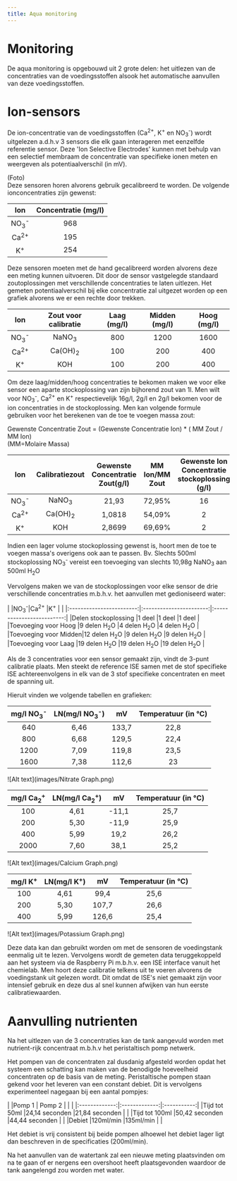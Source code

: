 ```yaml
---
title: Aqua monitoring
---
```

# Monitoring
De aqua monitoring is opgebouwd uit 2 grote delen: het uitlezen van de concentraties van de voedingsstoffen alsook het automatische aanvullen van deze voedingsstoffen.


# Ion-sensors

De ion-concentratie van de voedingsstoffen (Ca<sup>2+</sup>, K<sup>+</sup> en NO<sub>3</sub><sup>-</sup>) wordt uitgelezen a.d.h.v 3 sensors die elk gaan interageren met eenzelfde referentie sensor. Deze 'Ion Selective Electrodes' kunnen met behulp van een selectief membraam de concentratie van specifieke ionen meten en weergeven als potentiaalverschil (in mV).  

(Foto)  
Deze sensoren horen alvorens gebruik gecalibreerd te worden. De volgende ionconcentraties zijn gewenst:

| Ion                        |Concentratie (mg/l)| 
|:--------------------------:|:----------:       |
| NO<sub>3</sub><sup>-</sup> | 968               |
| Ca<sup>2+</sup>            | 195               |
| K<sup>+</sup>              | 254               |

Deze sensoren moeten met de hand gecalibreerd worden alvorens deze een meting kunnen uitvoeren.
Dit door de sensor vastgelegde standaard zoutoplossingen met verschillende concentraties te laten uitlezen. Het gemeten potentiaalverschil bij elke concentratie zal uitgezet worden op een grafiek alvorens we er een rechte door trekken.
    
| Ion                       |Zout voor calibratie| Laag (mg/l)| Midden (mg/l)| Hoog (mg/l)|
|:-------------------------:|:------------------:|:----------:|:------------:|:----------:|
| NO<sub>3</sub><sup>-</sup>| NaNO<sub>3</sub>   |     800    |     1200     |     1600   |
| Ca<sup>2+</sup>           | Ca(OH)<sub>2</sub> |     100    |     200      |     400    | 
| K<sup>+</sup>             | KOH                |     100    |     200      |     400    |

Om deze laag/midden/hoog concentraties te bekomen maken we voor elke sensor een aparte stockoplossing van zijn bijhorend zout van 1l.
Men wilt voor NO<sub>3</sub><sup>-</sup>, Ca<sup>2+</sup> en K<sup>+</sup> respectievelijk 16g/l, 2g/l en 2g/l bekomen voor de ion concentraties in de stockoplossing.
Men kan volgende formule gebruiken voor het berekenen van de toe te voegen massa zout:  
  
Gewenste Concentratie Zout =  (Gewenste Concentratie Ion) * ( MM Zout / MM Ion)  
(MM=Molaire Massa)


| Ion                       |Calibratiezout    | Gewenste Concentratie Zout(g/l)| MM Ion/MM Zout | Gewenste Ion Concentratie stockoplossing (g/l) |
|:-------------------------:|:----------------:|:------------------------------:|:--------------:|:----------------------------------------------:|
| NO<sub>3</sub><sup>-</sup>|NaNO<sub>3</sub>  |     21,93                      |     72,95%     |                16                              | 
| Ca<sup>2+</sup>           |Ca(OH)<sub>2</sub>|     1,0818                     |     54,09%     |                2                               |
| K<sup>+</sup>             |KOH               |     2,8699                     |     69,69%     |                2                               |

Indien een lager volume stockoplossing gewenst is, hoort men de toe te voegen massa's overigens ook aan te passen.
Bv. Slechts 500ml stockoplossing NO<sub>3</sub><sup>-</sup> vereist een toevoeging van slechts 10,98g NaNO<sub>3</sub> aan 500ml H<sub>2</sub>O

Vervolgens maken we van de stockoplossingen voor elke sensor de drie verschillende concentraties m.b.h.v. het aanvullen met gedioniseerd water:  


|                      |NO<sub>3</sub><sup>-</sup>|Ca<sup>2+</sup>          |K<sup>+</sup>              |
|                      |:------------------------:|:-----------------------:|:-------------------------:|
|Delen stockoplossing  |1 deel                    |1 deel                   |1 deel                     |
|Toevoeging voor Hoog  |9 delen H<sub>2</sub>O    |4 delen H<sub>2</sub>O   |4 delen H<sub>2</sub>O     |
|Toevoeging voor Midden|12 delen H<sub>2</sub>O   |9 delen H<sub>2</sub>O   |9 delen H<sub>2</sub>O     |
|Toevoeging voor Laag  |19 delen H<sub>2</sub>O   |19 delen H<sub>2</sub>O  |19 delen H<sub>2</sub>O    |
  
Als de 3 concentraties voor een sensor gemaakt zijn, vindt de 3-punt calibratie plaats. Men steekt de reference ISE samen met de stof specifieke ISE achtereenvolgens in elk van de 3 stof specifieke concentraten en meet de spanning uit.

Hieruit vinden we volgende tabellen en grafieken:

| mg/l NO<sub>3</sub><sup>-</sup>|LN(mg/l NO<sub>3</sub><sup>-</sup>)| mV     | Temperatuur (in °C) |
|:------------------------------:|:---------------------------------:|:------:|:-------------------:|
| 640                            | 6,46                              | 133,7  | 22,8                |
| 800                            | 6,68                              | 129,5  | 22,4                |
| 1200                           | 7,09                              | 119,8  | 23,5                |
| 1600                           | 7,38                              | 112,6  | 23                  |

![Alt text](images/Nitrate Graph.png)

| mg/l Ca<sub>2</sub><sup>+</sup>|LN(mg/l Ca<sub>2</sub><sup>+</sup>)| mV     | Temperatuur (in °C) |
|:------------------------------:|:---------------------------------:|:------:|:-------------------:|
| 100                            | 4,61                              | -11,1  | 25,7                |
| 200                            | 5,30                              | -11,9  | 25,9                |
| 400                            | 5,99                              | 19,2   | 26,2                |
| 2000                           | 7,60                              | 38,1   | 25,2                |

![Alt text](images/Calcium Graph.png)

| mg/l K<sup>+</sup> | LN(mg/l K<sup>+</sup>)| mV     | Temperatuur (in °C) |
|:------------------:|:--------------------:|:------:|:-------------------:|
| 100                | 4,61                 | 99,4   | 25,6                |
| 200                | 5,30                 | 107,7  | 26,6                |
| 400                | 5,99                 | 126,6  | 25,4                |

![Alt text](images/Potassium Graph.png)


Deze data kan dan gebruikt worden om met de sensoren de voedingstank eenmalig uit te lezen. Vervolgens wordt de gemeten data teruggekoppeld aan het systeem via de Raspberry Pi m.b.h.v. een ISE interface vanuit het chemielab. Men hoort deze calibratie telkens uit te voeren alvorens de voedingstank uit gelezen wordt. Dit omdat de ISE's niet gemaakt zijn voor intensief gebruik en deze dus al snel kunnen afwijken van hun eerste calibratiewaarden.


# Aanvulling nutrienten

Na het uitlezen van de 3 concentraties kan de tank aangevuld worden met nutrient-rijk concentraat m.b.h.v het peristaltisch pomp netwerk. 

Het pompen van de concentraten zal dusdanig afgesteld worden opdat het systeem een schatting kan maken van de benodigde hoeveelheid concentraten op de basis van de meting. 
Peristaltische pompen staan gekend voor het leveren van een constant debiet. Dit is vervolgens experimenteel nagegaan bij een aantal pompjes: 

|               |Pomp 1         | Pomp 2        |             |
|               |:-------------:|:-------------:|:-----------:|
|Tijd tot 50ml  |24,14 seconden |21,84 seconden |             |
|Tijd tot 100ml |50,42 seconden |44,44 seconden |             |
|Debiet         |120ml/min      |135ml/min      |             |

Het debiet is vrij consistent bij beide pompen alhoewel het debiet lager ligt dan beschreven in de specificaties (200ml/min).

Na het aanvullen van de watertank zal een nieuwe meting plaatsvinden om na te gaan of er nergens een overshoot heeft plaatsgevonden waardoor de tank aangelengd zou worden met water.